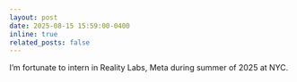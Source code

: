 ```yaml
---
layout: post
date: 2025-08-15 15:59:00-0400
inline: true
related_posts: false
---
```


I’m fortunate to intern in Reality Labs, Meta during summer of 2025 at NYC.
